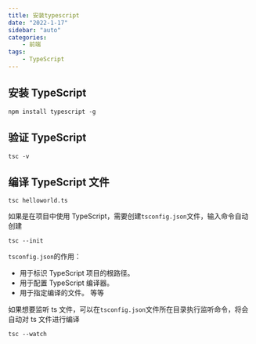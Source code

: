 ```yaml
---
title: 安装typescript
date: "2022-1-17"
sidebar: "auto"
categories:
    - 前端
tags:
    - TypeScript
---
```


## 安装 TypeScript

```
npm install typescript -g
```

## 验证 TypeScript

```
tsc -v
```

## 编译 TypeScript 文件

```
tsc helloworld.ts
```

如果是在项目中使用 TypeScript，需要创建`tsconfig.json`文件，输入命令自动创建

```
tsc --init
```

`tsconfig.json`的作用：

-   用于标识 TypeScript 项目的根路径。
-   用于配置 TypeScript 编译器。
-   用于指定编译的文件。
    等等

如果想要监听 ts 文件，可以在`tsconfig.json`文件所在目录执行监听命令，将会自动对 ts 文件进行编译

```
tsc --watch
```
